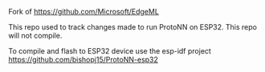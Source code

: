 Fork of https://github.com/Microsoft/EdgeML

This repo used to track changes made to run ProtoNN on ESP32.  This repo will not compile.  

To compile and flash to ESP32 device use the esp-idf project https://github.com/bishopj15/ProtoNN-esp32
